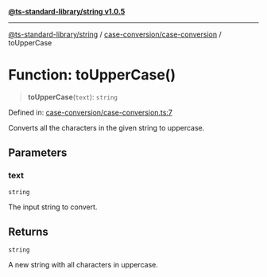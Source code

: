 [**@ts-standard-library/string v1.0.5**](../../../README.md)

***

[@ts-standard-library/string](../../../modules.md) / [case-conversion/case-conversion](../README.md) / toUpperCase

# Function: toUpperCase()

> **toUpperCase**(`text`): `string`

Defined in: [case-conversion/case-conversion.ts:7](https://github.com/gabaudette/ts-stdlib/blob/7333da76bc775fbabd0907ad8519b912cfc2fe26/packages/string/src/case-conversion/case-conversion.ts#L7)

Converts all the characters in the given string to uppercase.

## Parameters

### text

`string`

The input string to convert.

## Returns

`string`

A new string with all characters in uppercase.
